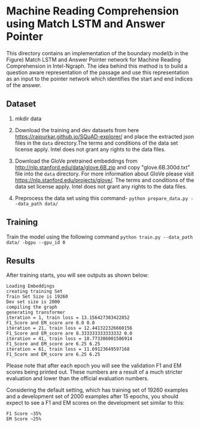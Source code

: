 
# Machine Reading Comprehension using Match LSTM and Answer Pointer

This directory contains an implementation of the boundary model(b in the Figure) Match LSTM and Answer Pointer network for Machine Reading Comprehension in Intel-Ngraph. The idea behind this method is to build a question aware representation of the passage and use this representation as an input to the pointer network which identifies the start and end indices of the answer.

## Dataset
1. mkdir data

2. Download the training and dev datasets  from here
https://rajpurkar.github.io/SQuAD-explorer/ and place the extracted json files in the `data` directory.The terms and conditions of the data set license apply. Intel does not grant any rights to the data files.

3. Download the GloVe pretrained embeddings from  http://nlp.stanford.edu/data/glove.6B.zip and copy "glove.6B.300d.txt" file into the  `data` directory.
For more information about GloVe please visit https://nlp.stanford.edu/projects/glove/. The terms and conditions of the data set license apply. Intel does not grant any rights to the data files.

4. Preprocess the data set using this command- `python prepare_data.py --data_path data/`

## Training
Train the model using the following command
 `python train.py --data_path data/ -bgpu --gpu_id 0`

## Results
After training starts, you will see outputs as shown below:
```
Loading Embeddings
creating training Set
Train Set Size is 19260
Dev set size is 2000
compiling the graph
generating transformer
iteration = 1, train loss = 13.156427383422852
F1_Score and EM_score are 0.0 0.0
iteration = 21, train loss = 12.441322326660156
F1_Score and EM_score are 8.333333333333332 0.0
iteration = 41, train loss = 10.773386001586914
F1_Score and EM_score are 6.25 6.25
iteration = 61, train loss = 11.69123649597168
F1_Score and EM_score are 6.25 6.25
```
Please note that after each epoch you will see the validation F1 and EM scores being printed out. These numbers are a result of a much stricter evaluation and lower than the official evaluation numbers.

Considering the default setting, which has training set of 19260 examples and a development set of 2000 examples
after 15 epochs, you should expect to see a F1 and EM scores on the development set similar to this:

```
F1 Score ~35%
EM Score ~25%
```
